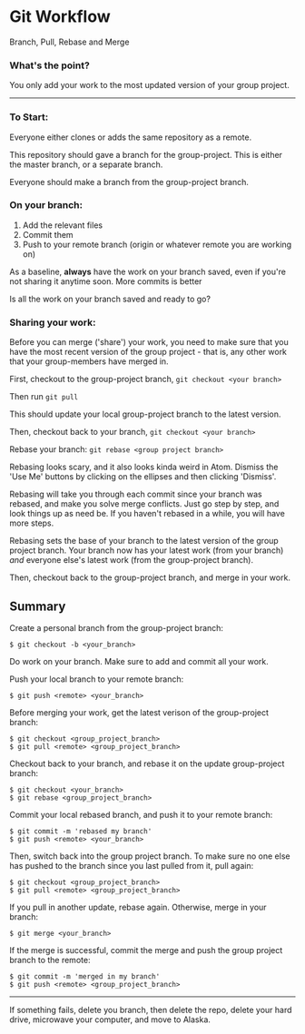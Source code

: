 # Git Workflow 

Branch, Pull, Rebase and Merge

### What's the point?

You only add your work to the most updated version of your group project.

---

### To Start:

Everyone either clones or adds the same repository as a remote.

This repository should gave a branch for the group-project. This is either the master branch, or a separate branch.

Everyone should make a branch from the group-project branch.

### On your branch:

1. Add the relevant files
2. Commit them
3. Push to your remote branch (origin or whatever remote you are working on)

As a baseline, **always** have the work on your branch saved, even if you're not sharing it anytime soon. More commits is better

Is all the work on your branch saved and ready to go?

### Sharing your work:

Before you can merge ('share') your work, you need to make sure that you have the most recent version of the group project - that is, any other work that your group-members have merged in.

First, checkout to the group-project branch, `git checkout <your branch>`

Then run `git pull`

This should update your local group-project branch to the latest version.

Then, checkout back to your branch, `git checkout <your branch>`

Rebase your branch: `git rebase <group project branch>`

Rebasing looks scary, and it also looks kinda weird in Atom. Dismiss the 'Use Me' buttons by clicking on the ellipses and then clicking 'Dismiss'.

Rebasing will take you through each commit since your branch was rebased, and make you solve merge conflicts. Just go step by step, and look things up as need be. If you haven't rebased in a while, you will have more steps.

Rebasing sets the base of your branch to the latest version of the group project branch. Your branch now has your latest work (from your branch) *and* everyone else's latest work (from the group-project branch).

Then, checkout back to the group-project branch, and merge in your work. 

## Summary

Create a personal branch from the group-project branch:

```
$ git checkout -b <your_branch>

```

Do work on your branch. Make sure to add and commit all your work.  

Push your local branch to your remote branch:

```
$ git push <remote> <your_branch>
```
  
Before merging your work, get the latest verison of the group-project branch:

```
$ git checkout <group_project_branch>
$ git pull <remote> <group_project_branch> 
```

Checkout back to your branch, and rebase it on the update group-project branch:

```
$ git checkout <your_branch>
$ git rebase <group_project_branch>
```

Commit your local rebased branch, and push it to your remote branch:

```
$ git commit -m 'rebased my branch'
$ git push <remote> <your_branch>
```

Then, switch back into the group project branch. To make sure no one else has pushed to the branch since you last pulled from it, pull again:

```
$ git checkout <group_project_branch>
$ git pull <remote> <group_project_branch>
```

If you pull in another update, rebase again. Otherwise, merge in your branch:

```
$ git merge <your_branch>
```

If the merge is successful, commit the merge and push the group project branch to the remote:

```
$ git commit -m 'merged in my branch'
$ git push <remote> <group_project_branch>
```

---

If something fails, delete you branch, then delete the repo, delete your hard drive, microwave your computer, and move to Alaska.